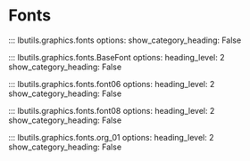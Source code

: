 # Fonts

::: lbutils.graphics.fonts
    options:
        show_category_heading: False

::: lbutils.graphics.fonts.BaseFont
    options:
        heading_level: 2
        show_category_heading: False

::: lbutils.graphics.fonts.font06
    options:
        heading_level: 2
        show_category_heading: False

::: lbutils.graphics.fonts.font08
    options:
        heading_level: 2
        show_category_heading: False

::: lbutils.graphics.fonts.org_01
    options:
        heading_level: 2
        show_category_heading: False

